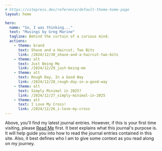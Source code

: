 ```yaml
---
# https://vitepress.dev/reference/default-theme-home-page
layout: home

hero:
  name: "So, I was thinking..."
  text: "Musings by Greg Marine"
  tagline: Behind the curtain of a curious mind.
  actions:
    - theme: brand
      text: Shave and a Haircut, Two Bits
      link: /2024/12/30_shave-and-a-haircut-two-bits
    - theme: alt
      text: Just Being Me
      link: /2024/12/29_just-being-me
    - theme: alt
      text: Rough Day, In a Good Way
      link: /2024/12/28_rough-day-in-a-good-way
    - theme: alt
      text: Simply Minimal in 2025?
      link: /2024/12/27_simply-minimal-in-2025
    - theme: alt
      text: I Love My Cross!
      link: /2024/12/26_i-love-my-cross
---
```


Above, you'll find my latest journal entries. However, if this is your first time visiting, please [Read Me](read-me) first. It best explains what this journal's purpose is. It will help guide you into how to read the journal entries contained in this site. Also, it best defines who I am to give some context as you read along on my journey.